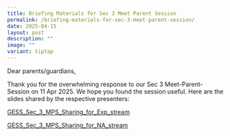 ```yaml
---
title: Briefing Materials for Sec 3 Meet Parent Session
permalink: /briefing-materials-for-sec-3-meet-parent-session/
date: 2025-04-15
layout: post
description: ""
image: ""
variant: tiptap
---
```

<p>Dear parents/guardians,</p>
<p>Thank you for the overwhelming response to our Sec 3 Meet-Parent-Session
on 11 Apr 2025. We hope you found the session useful. Here are the slides
shared by the respective presenters:</p>
<p><a href="/files/GESS_Sec_3_MPS_Sharing_for_Exp_stream.pdf" rel="noopener nofollow" target="_blank">GESS_Sec_3_MPS_Sharing_for_Exp_stream</a>
</p>
<p><a href="/files/GESS_Sec_3_MPS_Sharing_for_NA_stream.pdf" rel="noopener nofollow" target="_blank">GESS_Sec_3_MPS_Sharing_for_NA_stream</a>
</p>
<p></p>
<p></p>
<p></p>
<p></p>
<p></p>
<p></p>
<p></p>
<p></p>